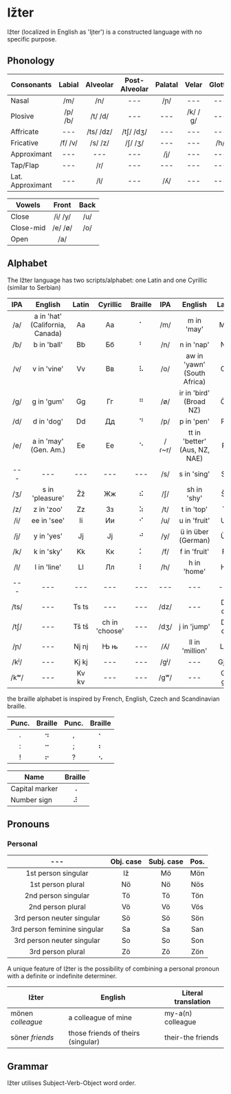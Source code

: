 # Ižter

Ižter (localized in English as 'Ijter') is a constructed language with no specific purpose.

## Phonology

| Consonants | Labial | Alveolar | Post-Alveolar | Palatal | Velar | Glottal |
| --- |:---:|:---:|:---:|:---:|:---:|:---:|
| Nasal       | /m/     | /n/       | ---       | /ɲ/ | ---     | --- |
| Plosive     | /p/ /b/ | /t/ /d/   | ---       | --- | /k/ /ɡ/ | --- |
| Affricate   | ---     | /ts/ /dz/ | /tʃ/ /dʒ/ | --- | ---     | --- |
| Fricative   | /f/ /v/ | /s/ /z/   | /ʃ/ /ʒ/   | --- | ---     | /h/ |
| Approximant | ---     | ---       | ---       | /j/ | ---     | --- |
| Tap/Flap        | --- | /ɾ/       | ---       | --- | ---     | --- |
| Lat. Approximant | --- | /l/      | ---       | /ʎ/ | ---     | --- |

| Vowels    | Front   | Back |
| ---       |:---:    |:---:|
| Close     | /i/ /y/ | /u/ |
| Close-mid | /e/ /ø/ | /o/ |
| Open      | /a/     |     |

## Alphabet
The Ižter language has two scripts/alphabet: one Latin and one Cyrillic (similar to Serbian)

| IPA | English | Latin | Cyrillic | Braille | IPA | English | Latin | Cyrillic | Braille |
|:---:|:---:|:---:|:---:|:---:|:---:|:---:|:---:|:---:|:---:|
| /a/ | a in 'hat' (California, Canada) | Aa | Аа | ⠁ | /m/   | m in 'may'                    | Mm | Мм | ⠍ |
| /b/ | b in 'ball'                     | Bb | Бб | ⠃ | /n/   | n in 'nap'                    | Nn | Нн | ⠝ |
| /v/ | v in 'vine'                     | Vv | Вв | ⠧ | /o/   | aw in 'yawn' (South Africa)   | Oo | Оо | ⠕ |
| /g/ | g in 'gum'                      | Gg | Гг | ⠛ | /ø/   | ir in 'bird' (Broad NZ)       | Öö | Ӧӧ | ⠪ |
| /d/ | d in 'dog'                      | Dd | Дд | ⠙ | /p/   | p in 'pen'                    | Pp | Пп | ⠏ |
| /e/ | a in 'may' (Gen. Am.)           | Ee | Ее | ⠑ | /ɾ~r/ | tt in 'better' (Aus, NZ, NAE) | Rr | Рр | ⠗ |
| --- | --- | --- | --- | --- | /s/ | s in 'sing' | Ss | Сс | ⠎ |
| /ʒ/ | s in 'pleasure' | Žž | Жж | ⠮ | /ʃ/ | sh in 'shy'       | Šš | Шш | ⠱ |
| /z/ | z in 'zoo'      | Zz | Зз | ⠵ | /t/ | t in 'top'        | Tt | Тт | ⠞ |
| /i/ | ee in 'see'     | Ii | Ии | ⠊ | /u/ | u in 'fruit'      | Uu | Уу | ⠥ |
| /j/ | y in 'yes'      | Jj | Јј | ⠚ | /y/ | ü in über (German) | Üü | Ӱӱ | ⠽ |
| /k/ | k in 'sky'      | Kk | Кк | ⠅ | /f/ | f in 'fruit'      | Ff | Фф | ⠋ |
| /l/ | l in 'line'     | Ll | Лл | ⠇ | /h/ | h in 'home'       | Hh | Һһ | ⠓ |
| --- | --- | --- | --- | --- | --- | --- | --- | --- | --- |
| /ts/ | --- | Ts ts | ---            | --- | /dz/ | ---             | Dz dz | --- | --- |
| /tʃ/ | --- | Tš tš | ch in 'choose' | --- | /dʒ/ | j in 'jump'     | Dž dž | --- | --- |
| /ɲ/  | --- | Nj nj | Њ њ            | --- | /ʎ/  | ll in 'million' | Lj lj | Љ љ | --- |
| /kʲ/ | --- | Kj kj | ---            | --- | /gʲ/ | ---             | Gj gj | --- | --- |
| /kʷ/ | --- | Kv kv | ---            | --- | /gʷ/ | ---             | Gv gv | --- | --- |

the braille alphabet is inspired by French, English, Czech and Scandinavian braille.

| Punc. | Braille | Punc. | Braille |
|:---:|:---:|:---:|:---:|
| . | ⠲ | , | ⠂ |
| : | ⠒ | ; | ⠆ |
| ! | ⠖ | ? | ⠢ |

| Name | Braille |
| --- |:---:|
| Capital marker | ⠠ |
| Number sign | ⠼ |

## Pronouns

### Personal

| --- | Obj. case | Subj. case | Pos. |
|:---:|:---:|:---:|:---:|
| 1st person singular | Iž | Mö | Mön |
| 1st person plural | Nö | Nö | Nös |
| 2nd person singular | Tö | Tö | Tön |
| 2nd person plural | Vö | Vö | Vös |
| 3rd person neuter singular | Sö | Sö | Sön |
| 3rd person feminine singular | Sa | Sa | San |
| 3rd person neuter singular | So | So | Son |
| 3rd person plural | Zö | Zö | Zön |

A unique feature of Ižter is the possibility of combining a personal pronoun with a definite or indefinite determiner.

| Ižter | English | Literal translation |
| --- | --- | --- |
| mönen _colleague_ | a colleague of mine | my-a(n) colleague |
| söner _friends_ | those friends of theirs (singular) | their-the friends |

## Grammar

Ižter utilises Subject-Verb-Object word order.
